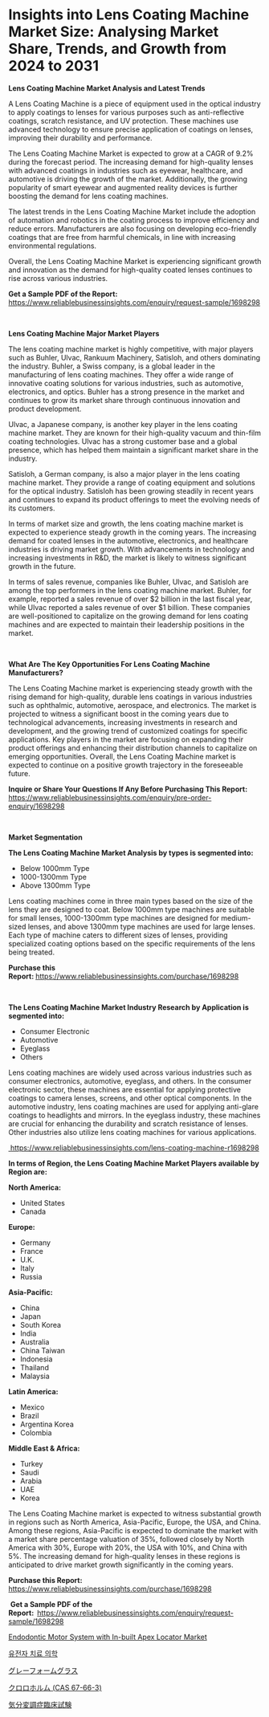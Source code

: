 <p><h1>Insights into Lens Coating Machine Market Size: Analysing Market Share, Trends, and Growth from 2024 to 2031</h1></p><p><strong>Lens Coating Machine Market Analysis and Latest Trends</strong></p>
<p><p>A Lens Coating Machine is a piece of equipment used in the optical industry to apply coatings to lenses for various purposes such as anti-reflective coatings, scratch resistance, and UV protection. These machines use advanced technology to ensure precise application of coatings on lenses, improving their durability and performance.</p><p>The Lens Coating Machine Market is expected to grow at a CAGR of 9.2% during the forecast period. The increasing demand for high-quality lenses with advanced coatings in industries such as eyewear, healthcare, and automotive is driving the growth of the market. Additionally, the growing popularity of smart eyewear and augmented reality devices is further boosting the demand for lens coating machines.</p><p>The latest trends in the Lens Coating Machine Market include the adoption of automation and robotics in the coating process to improve efficiency and reduce errors. Manufacturers are also focusing on developing eco-friendly coatings that are free from harmful chemicals, in line with increasing environmental regulations.</p><p>Overall, the Lens Coating Machine Market is experiencing significant growth and innovation as the demand for high-quality coated lenses continues to rise across various industries.</p></p>
<p><strong>Get a Sample PDF of the Report:&nbsp;</strong> <a href="https://www.reliablebusinessinsights.com/enquiry/request-sample/1698298">https://www.reliablebusinessinsights.com/enquiry/request-sample/1698298</a></p>
<p>&nbsp;</p>
<p><strong>Lens Coating Machine Major Market Players</strong></p>
<p><p>The lens coating machine market is highly competitive, with major players such as Buhler, Ulvac, Rankuum Machinery, Satisloh, and others dominating the industry. Buhler, a Swiss company, is a global leader in the manufacturing of lens coating machines. They offer a wide range of innovative coating solutions for various industries, such as automotive, electronics, and optics. Buhler has a strong presence in the market and continues to grow its market share through continuous innovation and product development.</p><p>Ulvac, a Japanese company, is another key player in the lens coating machine market. They are known for their high-quality vacuum and thin-film coating technologies. Ulvac has a strong customer base and a global presence, which has helped them maintain a significant market share in the industry.</p><p>Satisloh, a German company, is also a major player in the lens coating machine market. They provide a range of coating equipment and solutions for the optical industry. Satisloh has been growing steadily in recent years and continues to expand its product offerings to meet the evolving needs of its customers.</p><p>In terms of market size and growth, the lens coating machine market is expected to experience steady growth in the coming years. The increasing demand for coated lenses in the automotive, electronics, and healthcare industries is driving market growth. With advancements in technology and increasing investments in R&D, the market is likely to witness significant growth in the future.</p><p>In terms of sales revenue, companies like Buhler, Ulvac, and Satisloh are among the top performers in the lens coating machine market. Buhler, for example, reported a sales revenue of over $2 billion in the last fiscal year, while Ulvac reported a sales revenue of over $1 billion. These companies are well-positioned to capitalize on the growing demand for lens coating machines and are expected to maintain their leadership positions in the market.</p></p>
<p>&nbsp;</p>
<p><strong>What Are The Key Opportunities For Lens Coating Machine Manufacturers?</strong></p>
<p><p>The Lens Coating Machine market is experiencing steady growth with the rising demand for high-quality, durable lens coatings in various industries such as ophthalmic, automotive, aerospace, and electronics. The market is projected to witness a significant boost in the coming years due to technological advancements, increasing investments in research and development, and the growing trend of customized coatings for specific applications. Key players in the market are focusing on expanding their product offerings and enhancing their distribution channels to capitalize on emerging opportunities. Overall, the Lens Coating Machine market is expected to continue on a positive growth trajectory in the foreseeable future.</p></p>
<p><strong>Inquire or Share Your Questions If Any Before Purchasing This Report:</strong> <a href="https://www.reliablebusinessinsights.com/enquiry/pre-order-enquiry/1698298">https://www.reliablebusinessinsights.com/enquiry/pre-order-enquiry/1698298</a></p>
<p>&nbsp;</p>
<p><strong>Market Segmentation</strong></p>
<p><strong>The Lens Coating Machine Market Analysis by types is segmented into:</strong></p>
<p><ul><li>Below 1000mm Type</li><li>1000-1300mm Type</li><li>Above 1300mm Type</li></ul></p>
<p><p>Lens coating machines come in three main types based on the size of the lens they are designed to coat. Below 1000mm type machines are suitable for small lenses, 1000-1300mm type machines are designed for medium-sized lenses, and above 1300mm type machines are used for large lenses. Each type of machine caters to different sizes of lenses, providing specialized coating options based on the specific requirements of the lens being treated.</p></p>
<p><strong>Purchase this Report:&nbsp;</strong><a href="https://www.reliablebusinessinsights.com/purchase/1698298">https://www.reliablebusinessinsights.com/purchase/1698298</a></p>
<p>&nbsp;</p>
<p><strong>The Lens Coating Machine Market Industry Research by Application is segmented into:</strong></p>
<p><ul><li>Consumer Electronic</li><li>Automotive</li><li>Eyeglass</li><li>Others</li></ul></p>
<p><p>Lens coating machines are widely used across various industries such as consumer electronics, automotive, eyeglass, and others. In the consumer electronic sector, these machines are essential for applying protective coatings to camera lenses, screens, and other optical components. In the automotive industry, lens coating machines are used for applying anti-glare coatings to headlights and mirrors. In the eyeglass industry, these machines are crucial for enhancing the durability and scratch resistance of lenses. Other industries also utilize lens coating machines for various applications.</p></p>
<p><a href="https://www.reliablebusinessinsights.com/lens-coating-machine-r1698298">&nbsp;https://www.reliablebusinessinsights.com/lens-coating-machine-r1698298</a></p>
<p><strong>In terms of Region, the Lens Coating Machine Market Players available by Region are:</strong></p>
<p>
    <p> <strong> North America: </strong>
        <ul>
            <li>United States</li>
            <li>Canada</li>
        </ul>
        </p> 
    <p> <strong> Europe: </strong>
        <ul>
            <li>Germany</li>
            <li>France</li>
            <li>U.K.</li>
            <li>Italy</li>
            <li>Russia</li>
        </ul>
        </p> 
    <p> <strong> Asia-Pacific: </strong>
        <ul>
            <li>China</li>
            <li>Japan</li>
            <li>South Korea</li>
            <li>India</li>
            <li>Australia</li>
            <li>China Taiwan</li>
            <li>Indonesia</li>
            <li>Thailand</li>
            <li>Malaysia</li>
        </ul>
        </p> 
    <p> <strong> Latin America: </strong>
        <ul>
            <li>Mexico</li>
            <li>Brazil</li>
            <li>Argentina Korea</li>
            <li>Colombia</li>
        </ul>
        </p> 
    <p> <strong> Middle East & Africa: </strong>
        <ul>
            <li>Turkey</li>
            <li>Saudi</li>
            <li>Arabia</li>
            <li>UAE</li>
            <li>Korea</li>
        </ul>
    </p>
    </p>
<p><p>The Lens Coating Machine market is expected to witness substantial growth in regions such as North America, Asia-Pacific, Europe, the USA, and China. Among these regions, Asia-Pacific is expected to dominate the market with a market share percentage valuation of 35%, followed closely by North America with 30%, Europe with 20%, the USA with 10%, and China with 5%. The increasing demand for high-quality lenses in these regions is anticipated to drive market growth significantly in the coming years.</p></p>
<p><strong>Purchase this Report: </strong><a href="https://www.reliablebusinessinsights.com/purchase/1698298">https://www.reliablebusinessinsights.com/purchase/1698298</a></p>
<p>&nbsp;<strong>Get a Sample PDF of the Report:&nbsp;&nbsp;</strong><a href="https://www.reliablebusinessinsights.com/enquiry/request-sample/1698298">https://www.reliablebusinessinsights.com/enquiry/request-sample/1698298</a></p>
<p><strong></strong></p>
<p><p><a href="https://github.com/gdfhhhj/Market-Research-Report-List-4/blob/main/endodontic-motor-system-with-in-built-apex-locator-market.md">Endodontic Motor System with In-built Apex Locator Market</a></p><p><a href="https://github.com/muchswr/Market-Research-Report-List-1/blob/main/813350894095.md">유전자 치료 의학</a></p><p><a href="https://github.com/CloydAbbott2023/Market-Research-Report-List-1/blob/main/7580030100553.md">グレーフォームグラス</a></p><p><a href="https://github.com/AaronVargas43/Market-Research-Report-List-1/blob/main/1628860100552.md">クロロホルム (CAS 67-66-3)</a></p><p><a href="https://medium.com/@barrymundy88/%E3%83%87%E3%82%A3%E3%82%B9%E3%83%81%E3%83%9F%E3%82%A2%E8%87%A8%E5%BA%8A%E8%A9%A6%E9%A8%93%E5%B8%82%E5%A0%B4-%E5%B8%82%E5%A0%B4cagr-%E5%B8%82%E5%A0%B4%E3%83%88%E3%83%AC%E3%83%B3%E3%83%89-%E6%88%90%E9%95%B7%E6%88%A6%E7%95%A5%E3%81%AB%E9%96%A2%E3%81%99%E3%82%8B%E6%B4%9E%E5%AF%9F-a2ec45ae80a3">気分変調症臨床試験</a></p></p>
